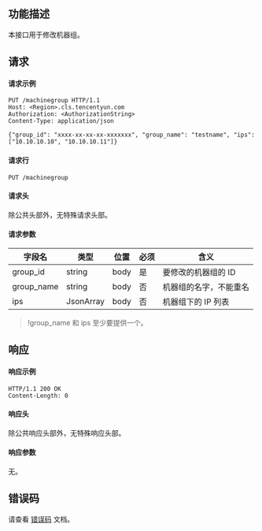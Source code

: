 ## 功能描述

本接口用于修改机器组。

## 请求

#### 请求示例

```shell
PUT /machinegroup HTTP/1.1
Host: <Region>.cls.tencentyun.com
Authorization: <AuthorizationString>
Content-Type: application/json

{"group_id": "xxxx-xx-xx-xx-xxxxxxx", "group_name": "testname", "ips": ["10.10.10.10", "10.10.10.11"]}
```

#### 请求行

```shell
PUT /machinegroup
```

#### 请求头

除公共头部外，无特殊请求头部。

#### 请求参数

| 字段名        |  类型  | 位置  | 必须 |      含义                       |
|--------------|--------|------|---------|--------------------------------|
| group_id     | string | body | 是      |要修改的机器组的 ID                |
| group_name   | string | body | 否      |机器组的名字，不能重名             |
| ips          | JsonArray| body | 否      |机器组下的 IP 列表                  |


>!group_name 和 ips 至少要提供一个。

## 响应

#### 响应示例

```shell
HTTP/1.1 200 OK
Content-Length: 0
```

#### 响应头

除公共响应头部外，无特殊响应头部。

#### 响应参数

无。

## 错误码

请查看 [错误码](https://cloud.tencent.com/document/product/614/12402) 文档。


